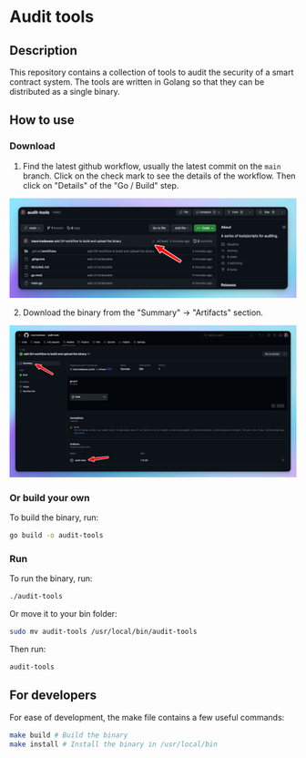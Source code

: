 # Audit tools

## Description

This repository contains a collection of tools to audit the security of a
smart contract system. The tools are written in Golang so that they can be
distributed as a single binary.

## How to use

### Download

1. Find the latest github workflow, usually the latest commit on the `main`
   branch. Click on the check mark to see the details of the workflow. Then click
   on "Details" of the "Go / Build" step.

![Github Workflow](/docs/gh-workflow.png)

2. Download the binary from the "Summary" -> "Artifacts" section.

![Artifacts Github](/docs/gh-artifacts.png)

### Or build your own

To build the binary, run:

```bash
go build -o audit-tools
```

### Run

To run the binary, run:

```bash
./audit-tools
```

Or move it to your bin folder:

```bash
sudo mv audit-tools /usr/local/bin/audit-tools
```

Then run:

```bash
audit-tools
```

## For developers

For ease of development, the make file contains a few useful commands:

```bash
make build # Build the binary
make install # Install the binary in /usr/local/bin
```
